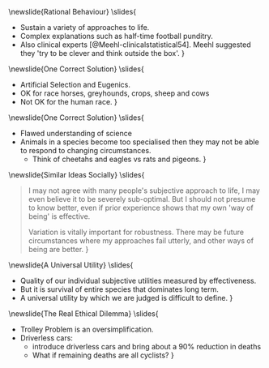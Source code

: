 \newslide{Rational Behaviour}
\slides{
* Sustain a variety of approaches to life.
* Complex explanations such as half-time football punditry.
* Also clinical experts [@Meehl-clinicalstatistical54]. Meehl suggested they 'try to be clever and think outside the box'. 
}

\newslide{One Correct Solution}
\slides{
* Artificial Selection and Eugenics.
* OK for race horses, greyhounds, crops, sheep and cows 
* Not OK for the human race.
}

\newslide{One Correct Solution}
\slides{
* Flawed understanding of science
* Animals in a species become too specialised then they may not be able to respond to changing circumstances. 
    * Think of cheetahs and eagles vs rats and pigeons.
}

\newslide{Similar Ideas Socially}
\slides{
> I may not agree with many people's subjective approach to life, I may even believe it to be severely sub-optimal. But I should not presume to know better, even if prior experience shows that my own 'way of being' is effective. 
>
> Variation is vitally important for robustness. There may be future circumstances where my approaches fail utterly, and other ways of being are better.
}

\newslide{A Universal Utility}
\slides{
* Quality of our individual subjective utilities measured by effectiveness.
* But it is survival of entire species that dominates long term.
* A universal utility by which we are judged is difficult to define.
}

\newslide{The Real Ethical Dilemma}
\slides{
* Trolley Problem is an oversimplification.
* Driverless cars: 
    * introduce driverless cars and bring about a 90% reduction in deaths 
	* What if remaining deaths are all cyclists?
}
